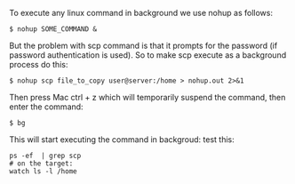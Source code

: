 To execute any linux command in background we use nohup as follows:
```
$ nohup SOME_COMMAND &
```
But the problem with scp command is that it prompts for the password (if password authentication is used). So to make scp execute as a background process do this:
```
$ nohup scp file_to_copy user@server:/home > nohup.out 2>&1
```
Then press Mac ctrl + z which will temporarily suspend the command, then enter the command:
```
$ bg
```
This will start executing the command in backgroud:
test this:
```
ps -ef  | grep scp
# on the target:
watch ls -l /home
```
